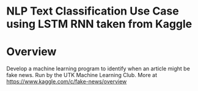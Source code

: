 # NLP Text Classification Use Case using LSTM RNN taken from Kaggle

# Overview
Develop a machine learning program to identify when an article might be fake news. Run by the UTK Machine Learning Club. More at https://www.kaggle.com/c/fake-news/overview
